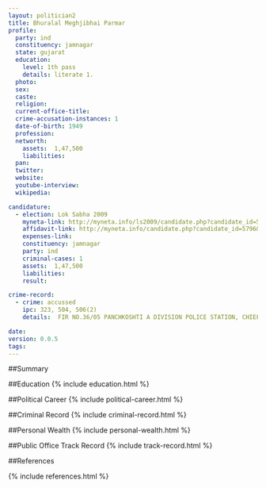 ```yaml
---
layout: politician2
title: Bhuralal Meghjibhai Parmar
profile: 
  party: ind
  constituency: jamnagar
  state: gujarat
  education: 
    level: 1th pass
    details: literate 1.
  photo: 
  sex: 
  caste: 
  religion: 
  current-office-title: 
  crime-accusation-instances: 1
  date-of-birth: 1949
  profession: 
  networth: 
    assets:  1,47,500
    liabilities: 
  pan: 
  twitter: 
  website: 
  youtube-interview: 
  wikipedia: 

candidature: 
  - election: Lok Sabha 2009
    myneta-link: http://myneta.info/ls2009/candidate.php?candidate_id=5796
    affidavit-link: http://myneta.info/candidate.php?candidate_id=5796&scan=original
    expenses-link: 
    constituency: jamnagar 
    party: ind
    criminal-cases: 1
    assets:  1,47,500
    liabilities: 
    result:  

crime-record: 
  - crime: accussed
    ipc: 323, 504, 506(2)
    details:  FIR NO.36/05 PANCHKOSHTI A DIVISION POLICE STATION, CHIEF JUDICIAL MAGI. COURT DATED 30-08-05.   

date: 
version: 0.0.5
tags: 
---
```

##Summary


##Education
{% include education.html %}


##Political Career
{% include political-career.html %}


##Criminal Record
{% include criminal-record.html %}


##Personal Wealth
{% include personal-wealth.html %}


##Public Office Track Record
{% include track-record.html %}


##References


{% include references.html %}